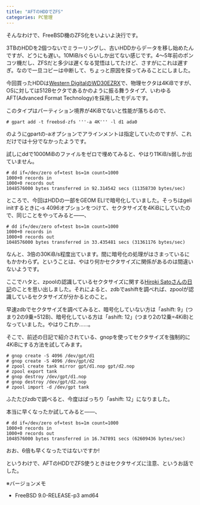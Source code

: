 ```yaml
---
title: "AFTのHDDでZFS"
categories: PC管理
---
```


そんなわけで、FreeBSD機のZFS化をいよいよ決行です。

3TBのHDDを2個つないでミラーリングし、古いHDDからデータを移し始めたんですが、どうにも遅い。10MiB/sぐらいしか出てない感じです。4～5年前のポンコツ機だし、ZFSだと多少は遅くなる覚悟はしてたけど、さすがにこれは遅すぎ。なので一旦コピーは中断して、ちょっと原因を探ってみることにしました。

今回買ったHDDは[Western DigitalのWD30EZRX](http://www.wdc.com/global/products/specs/?driveID=927&language=6)で、物理セクタは4KiBですが、OSに対しては512Bセクタであるかのように振る舞うタイプ、いわゆるAFT(Advanced Format Technology)を採用したモデルです。

このタイプはパーティション境界が4KiBでないと性能が落ちるので、

```console
# gpart add -t freebsd-zfs '''-a 4K''' -l d1 ada0
```

のようにgpartの-aオプションでアラインメントは指定していたのですが、これだけでは十分でなかったようです。

試しにddで1000MiBのファイルをゼロで埋めてみると、やはり11KiB/s弱しか出ていません。

```console
# dd if=/dev/zero of=test bs=1m count=1000
1000+0 records in
1000+0 records out
1048576000 bytes transferred in 92.314542 secs (11358730 bytes/sec)
```

ところで、今回はHDDの一部をGEOM ELIで暗号化していました。そっちはgeli initするときに-s 4096オプションをつけて、セクタサイズを4KiBにしていたので、同じことをやってみると――、

```console
# dd if=/dev/zero of=test bs=1m count=1000
1000+0 records in
1000+0 records out
1048576000 bytes transferred in 33.435481 secs (31361176 bytes/sec)
```

なんと、3倍の30KiB/s程度出ています。間に暗号化の処理がはさまっているにもかかわらず。ということは、やはり何かセクタサイズに関係があるのは間違いないようです。

ここでハタと、zpoolの認識しているセクタサイズに関する[Hiroki Satoさんの日記](https://www.allbsd.org/~hrs/diary/201109.html)のことを思い出しました。それによると、zdbでashiftを調べれば、zpoolが認識しているセクタサイズが分かるとのこと。

早速zdbでセクタサイズを調べてみると、暗号化していない方は「ashift: 9」(つまり2の9乗=512B)、暗号化している方は「ashift: 12」(つまり2の12乗=4KiB)となっていました。やはりこれか……。

そこで、前述の日記で紹介されている、gnopを使ってセクタサイズを強制的に4KiBにする方法を試してみます。

```console
# gnop create -S 4096 /dev/gpt/d1
# gnop create -S 4096 /dev/gpt/d2
# zpool create tank mirror gpt/d1.nop gpt/d2.nop
# zpool export tank
# gnop destroy /dev/gpt/d1.nop
# gnop destroy /dev/gpt/d2.nop
# zpool import -d /dev/gpt tank
```

ふたたびzdbで調べると、今度はばっちり「ashift: 12」になりました。

本当に早くなったか試してみると――、

```console
# dd if=/dev/zero of=test bs=1m count=1000
1000+0 records in
1000+0 records out
1048576000 bytes transferred in 16.747891 secs (62609436 bytes/sec)
```

おお、6倍も早くなったではないですか!

というわけで、AFTのHDDでZFS使うときはセクタサイズに注意、というお話でした。

※バージョンメモ

- FreeBSD 9.0-RELEASE-p3 amd64

